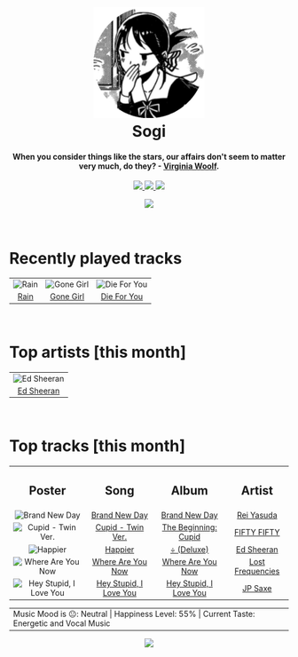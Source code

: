 <h1 align='center'>
  <br>
  <a href='https://www.youtube.com/watch?v=dQw4w9WgXcQ'><img src='avatar.png' alt='Sogi' width='200'></a>
  <br>
  Sogi
  <br>
</h1>

<h4 align='center'>When you consider things like the stars, our affairs don't seem to matter very much, do they? - <a href='https://duckduckgo.com/?q=Virginia+Woolf' target='_blank'>Virginia Woolf</a>.</h4>

<p align='center' socials>
  <a href='https://discord.com/invite/96EA7ENfV9'>
    <img src='https://img.shields.io/badge/Discord-server-blue'>
  </a>
  <a href='https://sxoxgxi.github.io/'>
    <img src='https://img.shields.io/website?down_color=red&down_message=offline&label=Website&up_color=light%20green&up_message=online&url=https://sxoxgxi.github.io/'>
  </a>
  <img src='https://img.shields.io/badge/Layout-Unsynced-red' class='layout'>
</p socials>
<p status, align='center'>
  <a href='https://open.spotify.com/user/317777c47jvjnq6zzzwbijw6gbmi?si=d1aee88debdf46d8'>
    <img src="https://img.shields.io/badge/Playing-I Don't Know Why-&?style=social&logo=spotify">
  </a>
</p status>
<!------ RECENTLY PLAYED ------>

<p recentlyplayed, float='left'>
  <br>
  <h1>Recently played tracks</h1>
  <p></p>
  <table style='width:100%'>
<tr align='center'>
<td>
<img class='artists' src='https://i.scdn.co/image/ab67616d0000b27304e19ad4ca55b5610363a6cd' alt='Rain' style='width:50%'>
</td>
<td>
<img class='artists' src='https://i.scdn.co/image/ab67616d0000b273c75885ab275c38af0f3f264d' alt='Gone Girl' style='width:50%'>
</td>
<td>
<img class='artists' src='https://i.scdn.co/image/ab67616d0000b273eaac2a7955f5b8967991cacb' alt='Die For You' style='width:50%'>
</td>
</tr>
<tr align='center'>
<td>
<a href='https://open.spotify.com/track/0U32q8CZRRo7xCzyiaZw5f'>Rain</a>
</td>
<td>
<a href='https://open.spotify.com/track/5HT1AEvDdBgwAxbQc9GLtS'>Gone Girl</a>
</td>
<td>
<a href='https://open.spotify.com/track/26hOm7dTtBi0TdpDGl141t'>Die For You</a>
</td>
</tr>
</table>

</p recentlyplayed>
<!------ .RECENTLY PLAYED ------>
<!------ TOP ARTISTS ------>

<p topartists, float='left'>
  <br>
  <h1>Top artists [this month]</h1>
  <p></p>
  <table style='width:100%'>
<tr align='center'>
<td>
<img class='artists' src='https://i.scdn.co/image/ab6761610000e5eb9e690225ad4445530612ccc9' alt='Ed Sheeran' style='width:50%'>
</td>
</tr>
<tr align='center'>
<td>
<a href='https://open.spotify.com/artist/6eUKZXaKkcviH0Ku9w2n3V' target='_blank'>Ed Sheeran</a>
</td>
</tr>
</table>

</p topartists>
<!------ .TOP ARTISTS ------>

<!------ TOP SONGS ------>

<p topsongs, float='left' >
  <br>
  <h1>Top tracks [this month]</h1>
  <p></p>
  <table style='width:100%'>
    <tr align='center'>
      <td>
      <h2>Poster</h2>
      </td>
      <td>
      <h2>Song</h2>
      </td>
      <td>
      <h2>Album</h2>
      </td>
      <td>
      <h2>Artist</h2>
      </td>
    </tr><tr align='center'>
      <td><img class='artists' src='https://i.scdn.co/image/ab67616d0000b2734b102bbbe5b962a6df7b23eb' alt='Brand New Day' style='width:10%'>
      </td>
      <td>
      <a href='https://open.spotify.com/track/0EX7aOUwiavTRmYmMefCJ5'>Brand New Day</a>
      </td>
      <td>
      <a href='https://open.spotify.com/album/09mIzHx4Ol4az9I628FzEI'>Brand New Day</a>
      </td>
      <td>
      <a href='https://open.spotify.com/artist/1diX6i4LgUKR9qMRrAeGLi'>Rei Yasuda</a>
      </td>
    </tr><tr align='center'>
      <td><img class='artists' src='https://i.scdn.co/image/ab67616d0000b27337c0b3670236c067c8e8bbcb' alt='Cupid - Twin Ver.' style='width:10%'>
      </td>
      <td>
      <a href='https://open.spotify.com/track/7FbrGaHYVDmfr7KoLIZnQ7'>Cupid - Twin Ver.</a>
      </td>
      <td>
      <a href='https://open.spotify.com/album/5letLUZIFsQikJYShfGNs4'>The Beginning: Cupid</a>
      </td>
      <td>
      <a href='https://open.spotify.com/artist/4GJ6xDCF5jaUqD6avOuQT6'>FIFTY FIFTY</a>
      </td>
    </tr><tr align='center'>
      <td><img class='artists' src='https://i.scdn.co/image/ab67616d0000b273ba5db46f4b838ef6027e6f96' alt='Happier' style='width:10%'>
      </td>
      <td>
      <a href='https://open.spotify.com/track/2RttW7RAu5nOAfq6YFvApB'>Happier</a>
      </td>
      <td>
      <a href='https://open.spotify.com/album/3T4tUhGYeRNVUGevb0wThu'>÷ (Deluxe)</a>
      </td>
      <td>
      <a href='https://open.spotify.com/artist/6eUKZXaKkcviH0Ku9w2n3V'>Ed Sheeran</a>
      </td>
    </tr><tr align='center'>
      <td><img class='artists' src='https://i.scdn.co/image/ab67616d0000b2738d7a7f1855b04104ba59c18b' alt='Where Are You Now' style='width:10%'>
      </td>
      <td>
      <a href='https://open.spotify.com/track/3uUuGVFu1V7jTQL60S1r8z'>Where Are You Now</a>
      </td>
      <td>
      <a href='https://open.spotify.com/album/5YrOK7zze6egKg9a8WRcnD'>Where Are You Now</a>
      </td>
      <td>
      <a href='https://open.spotify.com/artist/7f5Zgnp2spUuuzKplmRkt7'>Lost Frequencies</a>
      </td>
    </tr><tr align='center'>
      <td><img class='artists' src='https://i.scdn.co/image/ab67616d0000b2739a80008aef66fa8fdf79fcad' alt='Hey Stupid, I Love You' style='width:10%'>
      </td>
      <td>
      <a href='https://open.spotify.com/track/5inDa3sWj8zqJBOdj7Bjqc'>Hey Stupid, I Love You</a>
      </td>
      <td>
      <a href='https://open.spotify.com/album/39VxwsWPa8KvcM8tIdKtp6'>Hey Stupid, I Love You</a>
      </td>
      <td>
      <a href='https://open.spotify.com/artist/66W9LaWS0DPdL7Sz8iYGYe'>JP Saxe</a>
      </td>
    </tr></table>
</p topsongs>
<table classification align='center'>
  <td>Music Mood is 😐: Neutral | Happiness Level: 55% | Current Taste: Energetic and Vocal Music</td>
</table classification>
<!------ .TOP SONGS ------>
<p align='center'>
  <img src='https://profile-counter.glitch.me/sxoxgxi/count.svg'>
</p>
